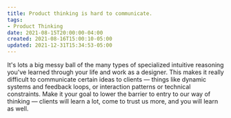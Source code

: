 ```yaml
---
title: Product thinking is hard to communicate.
tags:
- Product Thinking
date: 2021-08-15T20:00:00-04:00
created: 2021-08-16T15:00:10-05:00
updated: 2021-12-31T15:34:53-05:00
---
```


It's lots a big messy ball of the many types of specialized intuitive reasoning you've learned through your life and work as a designer. This makes it really difficult to communicate certain ideas to clients — things like dynamic systems and feedback loops, or interaction patterns or technical constraints. Make it your goal to lower the barrier to entry to our way of thinking — clients will learn a lot, come to trust us more, and you will learn as well.